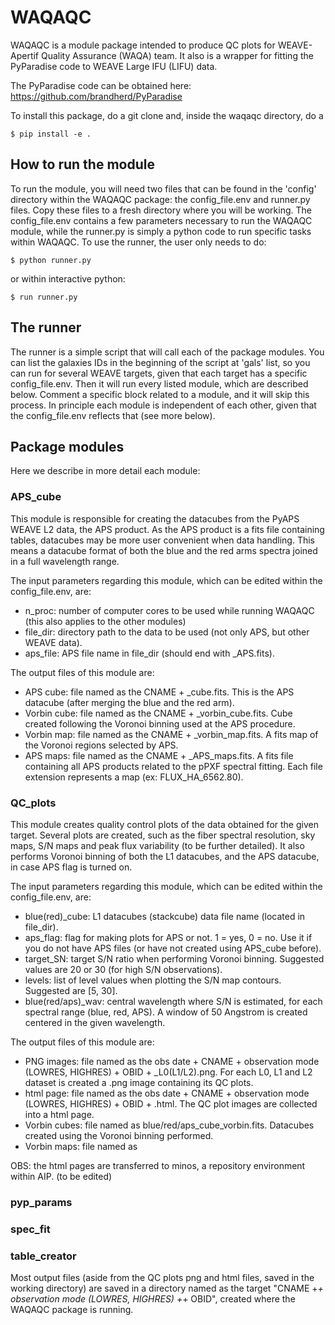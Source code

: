 # WAQAQC
WAQAQC is a module package intended to produce QC plots for WEAVE-Apertif Quality Assurance (WAQA) team. It also is a 
wrapper for fitting the PyParadise code to WEAVE Large IFU (LIFU) data.

The PyParadise code can be obtained here: https://github.com/brandherd/PyParadise

To install this package, do a git clone and, inside the waqaqc directory, do a 

```
$ pip install -e .
```

## How to run the module
To run the module, you will need two files that can be found in the 'config' directory within the WAQAQC package: the 
config_file.env and runner.py files. Copy these files to a fresh directory where you will be working. The 
config_file.env contains a few parameters necessary to run the WAQAQC module, while the runner.py is simply a python 
code to run specific tasks within WAQAQC. To use the runner, the user only needs to do:

```
$ python runner.py
```

or within interactive python:

```
$ run runner.py
```

## The runner
The runner is a simple script that will call each of the package modules. You can list the galaxies IDs in the beginning
of the script at 'gals' list, so you can run for several WEAVE targets, given that each target has a specific 
config_file.env. Then it will run every listed module, which are described below. Comment a specific block related to a 
module, and it will skip this process. In principle each module is independent of each other, given that the 
config_file.env reflects that (see more below).

## Package modules
Here we describe in more detail each module:

### APS_cube
This module is responsible for creating the datacubes from the PyAPS WEAVE L2 data, the APS product. As the APS product 
is a fits file containing tables, datacubes may be more user convenient when data handling. This means a datacube format
of both the blue and the red arms spectra joined in a full wavelength range.

The input parameters regarding this module, which can be edited within the config_file.env, are:
- n_proc: number of computer cores to be used while running WAQAQC (this also applies to the other modules)
- file_dir: directory path to the data to be used (not only APS, but other WEAVE data).
- aps_file: APS file name in file_dir (should end with _APS.fits).

The output files of this module are:
- APS cube: file named as the CNAME + _cube.fits. This is the APS datacube (after merging the blue and the red arm).
- Vorbin cube: file named as the CNAME + _vorbin_cube.fits. Cube created following the Voronoi binning used at the APS 
procedure.
- Vorbin map: file named as the CNAME + _vorbin_map.fits. A fits map of the Voronoi regions selected by APS.
- APS maps: file named as the CNAME + _APS_maps.fits. A fits file containing all APS products related to the pPXF 
spectral fitting. Each file extension represents a map (ex: FLUX_HA_6562.80).

### QC_plots
This module creates quality control plots of the data obtained for the given target. Several plots are created, such as 
the fiber spectral resolution, sky maps, S/N maps and peak flux variability (to be further detailed). It also performs 
Voronoi binning of both the L1 datacubes, and the APS datacube, in case APS flag is turned on.

The input parameters regarding this module, which can be edited within the config_file.env, are:
- blue(red)_cube: L1 datacubes (stackcube) data file name (located in file_dir).
- aps_flag: flag for making plots for APS or not. 1 = yes, 0 = no. Use it if you do not have APS files (or have not 
created using APS_cube before).
- target_SN: target S/N ratio when performing Voronoi binning. Suggested values are 20 or 30 (for high S/N observations).
- levels: list of level values when plotting the S/N map contours. Suggested are [5, 30].
- blue(red/aps)_wav: central wavelength where S/N is estimated, for each spectral range (blue, red, APS). A window of 
50 Angstrom is created centered in the given wavelength.

The output files of this module are:
- PNG images: file named as the obs date + CNAME + observation mode (LOWRES, HIGHRES) + OBID + _L0(L1/L2).png. For each 
L0, L1 and L2 dataset is created a .png image containing its QC plots. 
- html page: file named as the obs date + CNAME + observation mode (LOWRES, HIGHRES) + OBID + .html. The QC plot images 
are collected into a html page.
- Vorbin cubes: file named as blue/red/aps_cube_vorbin.fits. Datacubes created using the Voronoi binning performed.
- Vorbin maps: file named as

OBS: the html pages are transferred to minos, a repository environment within AIP. (to be edited)

### pyp_params

### spec_fit

### table_creator

Most output files (aside from the QC plots png and html files, saved in the working directory) are saved in a directory 
named as the target "CNAME +_+ observation mode (LOWRES, HIGHRES) +_+ OBID", created where the WAQAQC package is running.